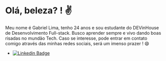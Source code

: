   # Olá, beleza? ! :v:
 
  Meu nome é Gabriel Lima, tenho 24 anos e sou estudante do DEVinHouse de Desenvolvimento Full-stack. Busco aprender sempre e vivo dando boas risadas no mundão Tech.
  Caso se interesse, pode entrar em contato comigo através das minhas redes sociais, será um imenso prazer ! :smile: 
- [![Linkedin Badge](https://img.shields.io/badge/-LinkedIn-blue?style=flat-square&logo=Linkedin&logoColor=white&link=https://www.linkedin.com/in/gabriel-lima-583691231)](https://www.linkedin.com/in/gabriel-lima-583691231)

<!---
GabireuLima/GabireuLima is a ✨ special ✨ repository because its `README.md` (this file) appears on your GitHub profile.
You can click the Preview link to take a look at your changes.
--->
